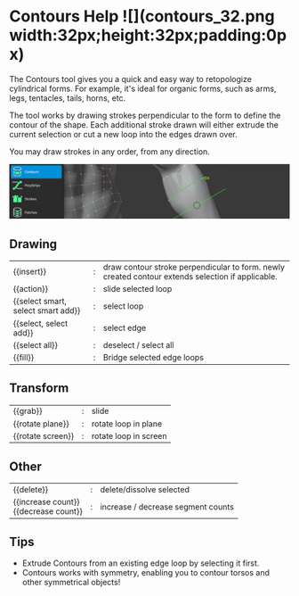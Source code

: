 # Contours Help ![](contours_32.png width:32px;height:32px;padding:0px)

The Contours tool gives you a quick and easy way to retopologize cylindrical forms.
For example, it's ideal for organic forms, such as arms, legs, tentacles, tails, horns, etc.

The tool works by drawing strokes perpendicular to the form to define the contour of the shape.
Each additional stroke drawn will either extrude the current selection or cut a new loop into the edges drawn over.

You may draw strokes in any order, from any direction.

![](help_contours.png)


## Drawing

|  |  |  |
| --- | --- | --- |
| {{insert}} | : | draw contour stroke perpendicular to form. newly created contour extends selection if applicable. |
| {{action}} | : | slide selected loop |
| {{select smart, select smart add}} | : | select loop |
| {{select, select add}} | : | select edge |
| {{select all}} | : | deselect / select all |
| {{fill}} | : | Bridge selected edge loops |

## Transform

|  |  |  |
| --- | --- | --- |
| {{grab}} | : | slide |
| {{rotate plane}} | : | rotate loop in plane |
| {{rotate screen}} | : | rotate loop in screen |

## Other

|  |  |  |
| --- | --- | --- |
| {{delete}} | : | delete/dissolve selected |
| {{increase count}} <br> {{decrease count}} | : | increase / decrease segment counts |

## Tips

- Extrude Contours from an existing edge loop by selecting it first.
- Contours works with symmetry, enabling you to contour torsos and other symmetrical objects!
